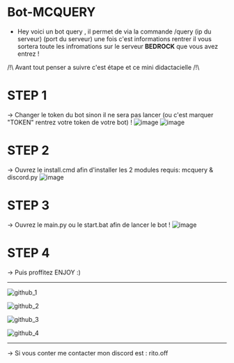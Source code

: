 # Bot-MCQUERY
- Hey voici un bot query , il permet de via la commande /query (ip du serveur) (port  du serveur) une fois c'est informations rentrer il vous sortera
  toute les infromations sur le serveur **BEDROCK** que vous avez entrez !

 /!\ Avant tout penser a suivre c'est étape et ce mini didactacielle  /!\

 # STEP 1
-> Changer le token du bot sinon il ne sera pas lancer (ou c'est marquer "TOKEN" rentrez votre token de votre bot) !
![image](https://github.com/RitoOFF/Bot-MCQUERY/assets/125696277/84bda552-4786-4a41-adaa-b39917ed538e)
![image](https://github.com/RitoOFF/Bot-MCQUERY/assets/125696277/66bf09ce-e53d-4f1f-9aab-215672292b6d)




 # STEP 2
-> Ouvrez le install.cmd afin d'installer les 2 modules requis: mcquery & discord.py
![image](https://github.com/RitoOFF/Bot-MCQUERY/assets/125696277/c14fdc05-ffc9-4d8c-b3a4-17270bac11c0)


 # STEP 3
-> Ouvrez le main.py ou le start.bat afin de lancer le bot !
![image](https://github.com/RitoOFF/Bot-MCQUERY/assets/125696277/d0e5beac-d1b2-414c-a48a-cadb9144495f)


 # STEP 4
 -> Puis proffitez ENJOY :)

-----------------------------------------------------------------------------

![github_1](https://github.com/RitoOFF/Bot-MCQUERY/assets/125696277/74f0e830-880a-4273-958c-342f10ee2281)

![github_2](https://github.com/RitoOFF/Bot-MCQUERY/assets/125696277/0affb19a-57cf-40a6-be33-521902f90a9a)

![github_3](https://github.com/RitoOFF/Bot-MCQUERY/assets/125696277/da3b63f9-751f-4612-b5ff-3d6bf08ed9e4)

![github_4](https://github.com/RitoOFF/Bot-MCQUERY/assets/125696277/6a52da3d-2e02-465e-a290-50bcb0e48164)

-----------------------------------------------------------------------------
-> Si vous conter me contacter mon discord est : rito.off


